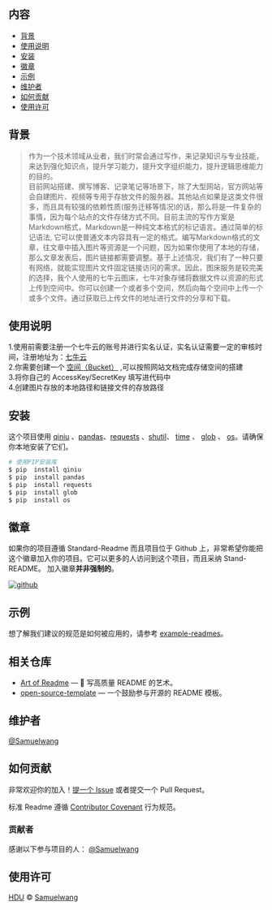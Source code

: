 ## 内容

- [背景](#背景)
- [使用说明](#使用说明)
- [安装](#安装)
- [徽章](#徽章)
- [示例](#示例)
- [维护者](#维护者)
- [如何贡献](#如何贡献)
- [使用许可](#使用许可)

## 背景
 
>   作为一个技术领域从业者，我们时常会通过写作，来记录知识与专业技能，来达到强化知识点，提升学习能力，提升文字组织能力，提升逻辑思维能力的目的。  
>   目前网站搭建、撰写博客、记录笔记等场景下，除了大型网站，官方网站等会自建图片、视频等专用于存放文件的服务器。其他站点如果是这类文件很多，而且具有较强的依赖性质(服务迁移等情况)的话，那么将是一件复杂的事情，因为每个站点的文件存储方式不同。目前主流的写作方案是Markdown格式，Markdown是一种纯文本格式的标记语言。通过简单的标记语法, 它可以使普通文本内容具有一定的格式。编写Markdown格式的文章，往文章中插入图片等资源是一个问题，因为如果你使用了本地的存储，那么文章发表后，图片链接都需要调整。基于上述情况，我们有了一种只要有网络，就能实现图片文件固定链接访问的需求。因此，图床服务是较完美的选择，我个人使用的七牛云图床，七牛对象存储将数据文件以资源的形式上传到空间中。你可以创建一个或者多个空间，然后向每个空间中上传一个或多个文件。通过获取已上传文件的地址进行文件的分享和下载。



## 使用说明
1.使用前需要注册一个七牛云的账号并进行实名认证，实名认证需要一定的审核时间，注册地址为：[七牛云](https://portal.qiniu.com/signup)   
2.你需要创建一个 [空间（Bucket）](https://developer.qiniu.com/kodo/manual/3978/the-basic-concept#kodo-bucket) ,可以按照网站文档完成存储空间的搭建   
3.将你自己的 AccessKey/SecretKey 填写进代码中  
4.创建图片存放的本地路径和链接文件的存放路径  

## 安装

这个项目使用 [qiniu](https://developer.qiniu.com/kodo/sdk/1242/python) 、[pandas](https://www.pypandas.cn/)、[requests](https://cn.python-requests.org/zh_CN/latest/) 、[shutil](https://docs.python.org/3/library/shutil.html)、 [time](https://docs.python.org/3/library/time.html) 、 [glob](https://docs.python.org/3/library/glob.html) 、 [os](https://docs.python.org/3/library/os.html)。请确保你本地安装了它们。

```sh
# 使用PIP安装库
$ pip  install qiniu
$ pip  install pandas
$ pip  install requests
$ pip  install glob
$ pip  install os
```




## 徽章
如果你的项目遵循 Standard-Readme 而且项目位于 Github 上，非常希望你能把这个徽章加入你的项目。它可以更多的人访问到这个项目，而且采纳 Stand-README。 加入徽章**并非强制的**。 



[![github](https://img.shields.io/badge/github-samuelwang8848-brightgreen.svg)](https://github.com/samuelwang8848)



## 示例

想了解我们建议的规范是如何被应用的，请参考 [example-readmes](example-readmes/)。

## 相关仓库

- [Art of Readme](https://github.com/noffle/art-of-readme) — 💌 写高质量 README 的艺术。
- [open-source-template](https://github.com/davidbgk/open-source-template/) — 一个鼓励参与开源的 README 模板。

## 维护者

[@Samuelwang](https://github.com/samuelwang8848)

## 如何贡献

非常欢迎你的加入！[提一个 Issue](https://github.com/RichardLitt/standard-readme/issues/new) 或者提交一个 Pull Request。


标准 Readme 遵循 [Contributor Covenant](http://contributor-covenant.org/version/1/3/0/) 行为规范。

### 贡献者

感谢以下参与项目的人：
[@Samuelwang](https://github.com/samuelwang8848)

## 使用许可

[HDU](LICENSE) © [Samuelwang](https://github.com/samuelwang8848)
